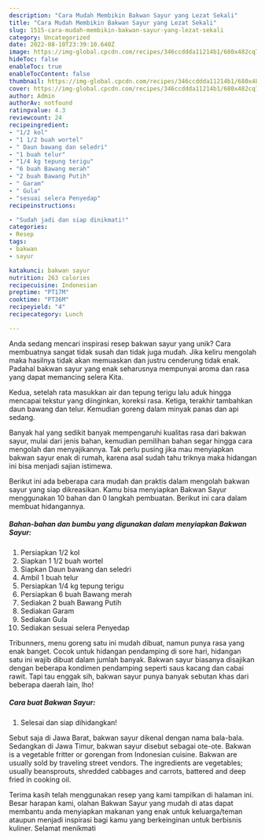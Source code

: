 ```yaml
---
description: "Cara Mudah Membikin Bakwan Sayur yang Lezat Sekali"
title: "Cara Mudah Membikin Bakwan Sayur yang Lezat Sekali"
slug: 1515-cara-mudah-membikin-bakwan-sayur-yang-lezat-sekali
category: Uncategorized
date: 2022-08-10T23:39:10.640Z
image: https://img-global.cpcdn.com/recipes/346ccddda11214b1/680x482cq70/bakwan-sayur-foto-resep-utama.jpg
hideToc: false
enableToc: true
enableTocContent: false
thumbnail: https://img-global.cpcdn.com/recipes/346ccddda11214b1/680x482cq70/bakwan-sayur-foto-resep-utama.jpg
cover: https://img-global.cpcdn.com/recipes/346ccddda11214b1/680x482cq70/bakwan-sayur-foto-resep-utama.jpg
author: Admin
authorAv: notfound
ratingvalue: 4.3
reviewcount: 24
recipeingredient:
- "1/2 kol"
- "1 1/2 buah wortel"
- " Daun bawang dan seledri"
- "1 buah telur"
- "1/4 kg tepung terigu"
- "6 buah Bawang merah"
- "2 buah Bawang Putih"
- " Garam"
- " Gula"
- "sesuai selera Penyedap"
recipeinstructions:

- "Sudah jadi dan siap dinikmati!"
categories:
- Resep
tags:
- bakwan
- sayur

katakunci: bakwan sayur 
nutrition: 263 calories
recipecuisine: Indonesian
preptime: "PT17M"
cooktime: "PT36M"
recipeyield: "4"
recipecategory: Lunch

---
```





Anda sedang mencari inspirasi resep bakwan sayur yang unik? Cara membuatnya sangat tidak susah dan tidak juga mudah. Jika keliru mengolah maka hasilnya tidak akan memuaskan dan justru cenderung tidak enak. Padahal bakwan sayur yang enak seharusnya mempunyai aroma dan rasa yang dapat memancing selera Kita.





Kedua, setelah rata masukkan air dan tepung terigu lalu aduk hingga mencapai tekstur yang diinginkan, koreksi rasa. Ketiga, terakhir tambahkan daun bawang dan telur. Kemudian goreng dalam minyak panas dan api sedang.

Banyak hal yang sedikit banyak mempengaruhi kualitas rasa dari bakwan sayur, mulai dari jenis bahan, kemudian pemilihan bahan segar hingga cara mengolah dan menyajikannya. Tak perlu pusing jika mau menyiapkan bakwan sayur enak di rumah, karena asal sudah tahu triknya maka hidangan ini bisa menjadi sajian istimewa.






Berikut ini ada beberapa cara mudah dan praktis dalam mengolah bakwan sayur yang siap dikreasikan. Kamu bisa menyiapkan Bakwan Sayur menggunakan 10 bahan dan 0 langkah pembuatan. Berikut ini cara dalam membuat hidangannya.

<!--inarticleads1-->

##### Bahan-bahan dan bumbu yang digunakan dalam menyiapkan Bakwan Sayur:

1. Persiapkan 1/2 kol
1. Siapkan 1 1/2 buah wortel
1. Siapkan  Daun bawang dan seledri
1. Ambil 1 buah telur
1. Persiapkan 1/4 kg tepung terigu
1. Persiapkan 6 buah Bawang merah
1. Sediakan 2 buah Bawang Putih
1. Sediakan  Garam
1. Sediakan  Gula
1. Sediakan sesuai selera Penyedap


Tribunners, menu goreng satu ini mudah dibuat, namun punya rasa yang enak banget. Cocok untuk hidangan pendamping di sore hari, hidangan satu ini wajib dibuat dalam jumlah banyak. Bakwan sayur biasanya disajikan dengan beberapa kondimen pendamping seperti saus kacang dan cabai rawit. Tapi tau enggak sih, bakwan sayur punya banyak sebutan khas dari beberapa daerah lain, lho! 

<!--inarticleads2-->

##### Cara buat Bakwan Sayur:


1. Selesai dan siap dihidangkan!

Sebut saja di Jawa Barat, bakwan sayur dikenal dengan nama bala-bala. Sedangkan di Jawa Timur, bakwan sayur disebut sebagai ote-ote. Bakwan is a vegetable fritter or gorengan from Indonesian cuisine. Bakwan are usually sold by traveling street vendors. The ingredients are vegetables; usually beansprouts, shredded cabbages and carrots, battered and deep fried in cooking oil. 

Terima kasih telah menggunakan resep yang kami tampilkan di halaman ini. Besar harapan kami, olahan Bakwan Sayur yang mudah di atas dapat membantu anda menyiapkan makanan yang enak untuk keluarga/teman ataupun menjadi inspirasi bagi kamu yang berkeinginan untuk berbisnis kuliner. Selamat menikmati
